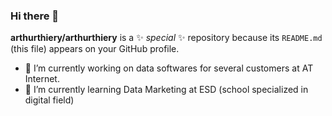 ### Hi there 👋

**arthurthiery/arthurthiery** is a ✨ _special_ ✨ repository because its `README.md` (this file) appears on your GitHub profile.

- 🔭 I’m currently working on data softwares for several customers at AT Internet.
- 🌱 I’m currently learning Data Marketing at ESD (school specialized in digital field)
